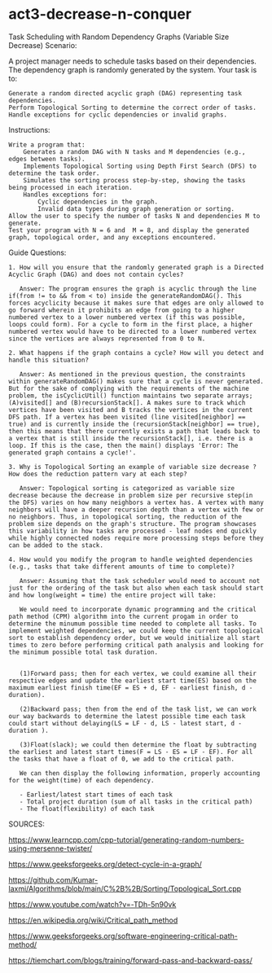 # act3-decrease-n-conquer

Task Scheduling with Random Dependency Graphs (Variable Size Decrease)
Scenario:

A project manager needs to schedule tasks based on their dependencies. The dependency graph is randomly generated by the system. Your task is to:

    Generate a random directed acyclic graph (DAG) representing task dependencies.
    Perform Topological Sorting to determine the correct order of tasks.
    Handle exceptions for cyclic dependencies or invalid graphs.

Instructions:

    Write a program that:
        Generates a random DAG with N tasks and M dependencies (e.g., edges between tasks).
        Implements Topological Sorting using Depth First Search (DFS) to determine the task order.
        Simulates the sorting process step-by-step, showing the tasks being processed in each iteration.
        Handles exceptions for:
            Cyclic dependencies in the graph.
            Invalid data types during graph generation or sorting.
    Allow the user to specify the number of tasks N and dependencies M to generate.
    Test your program with N = 6 and  M = 8, and display the generated graph, topological order, and any exceptions encountered.

Guide Questions:

    1. How will you ensure that the randomly generated graph is a Directed Acyclic Graph (DAG) and does not contain cycles?
       
       Answer: The program ensures the graph is acyclic through the line if(from != to && from < to) inside the generateRandomDAG(). This forces acyclicity because it makes sure that edges are only allowed to go forward wherein it prohibits an edge from going to a higher numbered vertex to a lower numbered vertex (if this was possible, loops could form). For a cycle to form in the first place, a higher numbered vertex would have to be directed to a lower numbered vertex since the vertices are always represented from 0 to N.

    2. What happens if the graph contains a cycle? How will you detect and handle this situation?
       
       Answer: As mentioned in the previous question, the constraints within generateRandomDAG() makes sure that a cycle is never generated. But for the sake of complying with the requirements of the machine problem, the isCyclicUtil() function maintains two separate arrays; (A)visited[] and (B)recursionStack[]. A makes sure to track which vertices have been visited and B tracks the vertices in the current DFS path. If a vertex has been visited (line visited[neighbor] == true) and is currently inside the (recursionStack[neighbor] == true), then this means that there currently exists a path that leads back to a vertex that is still inside the recursionStack[], i.e. there is a loop. If this is the case, then the main() displays 'Error: The generated graph contains a cycle!'.

    3. Why is Topological Sorting an example of variable size decrease ? How does the reduction pattern vary at each step?
       
       Answer: Topological sorting is categorized as variable size decrease because the decrease in problem size per recursive step(in the DFS) varies on how many neighbors a vertex has. A vertex with many neighbors will have a deeper recursion depth than a vertex with few or no neighbors. Thus, in topological sorting, the reduction of the problem size depends on the graph's structure. The program showcases this variability in how tasks are processed - leaf nodes end quickly while highly connected nodes require more processing steps before they can be added to the stack.

    4. How would you modify the program to handle weighted dependencies (e.g., tasks that take different amounts of time to complete)?
       
       Answer: Assuming that the task scheduler would need to account not just for the ordering of the task but also when each task should start and how long(weight = time) the entire project will take:
       
       We would need to incorporate dynamic programming and the critical path method (CPM) algorithm into the current progam in order to determine the minumum possible time needed to complete all tasks. To implement weighted dependencies, we could keep the current topological sort to establish dependency order, but we would initialize all start times to zero before performing critical path analysis and looking for the minimum possible total task duration. 

       
       (1)Forward pass; then for each vertex, we could examine all their respective edges and update the earliest start time(ES) based on the maximum earliest finish time(EF = ES + d, EF - earliest finish, d - duration).

       (2)Backward pass; then from the end of the task list, we can work our way backwards to determine the latest possible time each task could start without delaying(LS = LF - d, LS - latest start, d - duration ).

       (3)Float(slack); we could then determine the float by subtracting the earliest and latest start times(F = LS - ES = LF - EF). For all the tasks that have a float of 0, we add to the critical path.
       
       We can then display the following information, properly accounting for the weight(time) of each dependency.

       - Earliest/latest start times of each task
       - Total project duration (sum of all tasks in the critical path)
       - The float(flexibility) of each task

SOURCES:

https://www.learncpp.com/cpp-tutorial/generating-random-numbers-using-mersenne-twister/

https://www.geeksforgeeks.org/detect-cycle-in-a-graph/

https://github.com/Kumar-laxmi/Algorithms/blob/main/C%2B%2B/Sorting/Topological_Sort.cpp

https://www.youtube.com/watch?v=-TDh-5n90vk

https://en.wikipedia.org/wiki/Critical_path_method

https://www.geeksforgeeks.org/software-engineering-critical-path-method/

https://tiemchart.com/blogs/training/forward-pass-and-backward-pass/